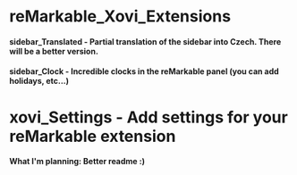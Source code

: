 # reMarkable_Xovi_Extensions

#### sidebar_Translated - Partial translation of the sidebar into Czech. There will be a better version.
#### sidebar_Clock - Incredible clocks in the reMarkable panel (you can add holidays, etc...)


# xovi_Settings - Add settings for your reMarkable extension


#### What I'm planning: Better readme :)
